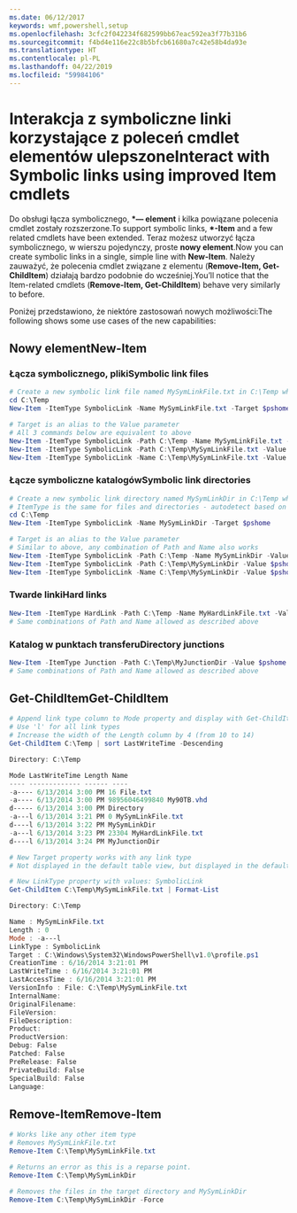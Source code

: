 ```yaml
---
ms.date: 06/12/2017
keywords: wmf,powershell,setup
ms.openlocfilehash: 3cfc2f042234f682599bb67eac592ea3f77b31b6
ms.sourcegitcommit: f4bd4e116e22c8b5bfcb61680a7c42e58b4da93e
ms.translationtype: HT
ms.contentlocale: pl-PL
ms.lasthandoff: 04/22/2019
ms.locfileid: "59984106"
---
```

# <a name="interact-with-symbolic-links-using-improved-item-cmdlets"></a><span data-ttu-id="6404b-102">Interakcja z symboliczne linki korzystające z poleceń cmdlet elementów ulepszone</span><span class="sxs-lookup"><span data-stu-id="6404b-102">Interact with Symbolic links using improved Item cmdlets</span></span>

<span data-ttu-id="6404b-103">Do obsługi łącza symbolicznego,  **\*— element** i kilka powiązane polecenia cmdlet zostały rozszerzone.</span><span class="sxs-lookup"><span data-stu-id="6404b-103">To support symbolic links, **\*-Item** and a few related cmdlets have been extended.</span></span> <span data-ttu-id="6404b-104">Teraz możesz utworzyć łącza symbolicznego, w wierszu pojedynczy, proste **nowy element**.</span><span class="sxs-lookup"><span data-stu-id="6404b-104">Now you can create symbolic links in a single, simple line with **New-Item**.</span></span> <span data-ttu-id="6404b-105">Należy zauważyć, że polecenia cmdlet związane z elementu (**Remove-Item, Get-ChildItem**) działają bardzo podobnie do wcześniej.</span><span class="sxs-lookup"><span data-stu-id="6404b-105">You’ll notice that the Item-related cmdlets (**Remove-Item, Get-ChildItem**) behave very similarly to before.</span></span>

<span data-ttu-id="6404b-106">Poniżej przedstawiono, że niektóre zastosowań nowych możliwości:</span><span class="sxs-lookup"><span data-stu-id="6404b-106">The following shows some use cases of the new capabilities:</span></span>

## <a name="new-item"></a><span data-ttu-id="6404b-107">Nowy element</span><span class="sxs-lookup"><span data-stu-id="6404b-107">New-Item</span></span>

### <a name="symbolic-link-files"></a><span data-ttu-id="6404b-108">Łącza symbolicznego, pliki</span><span class="sxs-lookup"><span data-stu-id="6404b-108">Symbolic link files</span></span>

```powershell
# Create a new symbolic link file named MySymLinkFile.txt in C:\Temp which links to $pshome\profile.ps1
cd C:\Temp
New-Item -ItemType SymbolicLink -Name MySymLinkFile.txt -Target $pshome\profile.ps1

# Target is an alias to the Value parameter
# All 3 commands below are equivalent to above
New-Item -ItemType SymbolicLink -Path C:\Temp -Name MySymLinkFile.txt -Value $pshome\profile.ps1
New-Item -ItemType SymbolicLink -Path C:\Temp\MySymLinkFile.txt -Value $pshome\profile.ps1
New-Item -ItemType SymbolicLink -Name C:\Temp\MySymLinkFile.txt -Value $pshome\profile.ps1
```

### <a name="symbolic-link-directories"></a><span data-ttu-id="6404b-109">Łącze symboliczne katalogów</span><span class="sxs-lookup"><span data-stu-id="6404b-109">Symbolic link directories</span></span>

```powershell
# Create a new symbolic link directory named MySymLinkDir in C:\Temp which links to the $pshome folder
# ItemType is the same for files and directories - autodetect based on specified target
cd C:\Temp
New-Item -ItemType SymbolicLink -Name MySymLinkDir -Target $pshome

# Target is an alias to the Value parameter
# Similar to above, any combination of Path and Name also works
New-Item -ItemType SymbolicLink -Path C:\Temp -Name MySymLinkDir -Value $pshome
New-Item -ItemType SymbolicLink -Path C:\Temp\MySymLinkDir -Value $pshome
New-Item -ItemType SymbolicLink -Name C:\Temp\MySymLinkDir -Value $pshome
```

### <a name="hard-links"></a><span data-ttu-id="6404b-110">Twarde linki</span><span class="sxs-lookup"><span data-stu-id="6404b-110">Hard links</span></span>

```powershell
New-Item -ItemType HardLink -Path C:\Temp -Name MyHardLinkFile.txt -Value $pshome\profile.ps1
# Same combinations of Path and Name allowed as described above
```

### <a name="directory-junctions"></a><span data-ttu-id="6404b-111">Katalog w punktach transferu</span><span class="sxs-lookup"><span data-stu-id="6404b-111">Directory junctions</span></span>

```powershell
New-Item -ItemType Junction -Path C:\Temp\MyJunctionDir -Value $pshome
# Same combinations of Path and Name allowed as described above
```

## <a name="get-childitem"></a><span data-ttu-id="6404b-112">Get-ChildItem</span><span class="sxs-lookup"><span data-stu-id="6404b-112">Get-ChildItem</span></span>

```powershell
# Append link type column to Mode property and display with Get-ChildItem
# Use 'l' for all link types
# Increase the width of the Length column by 4 (from 10 to 14)
Get-ChildItem C:\Temp | sort LastWriteTime -Descending

Directory: C:\Temp

Mode LastWriteTime Length Name
---- ------------- ------ ----
-a---- 6/13/2014 3:00 PM 16 File.txt
-a---- 6/13/2014 3:00 PM 98956046499840 My90TB.vhd
d----- 6/13/2014 3:00 PM Directory
-a---l 6/13/2014 3:21 PM 0 MySymLinkFile.txt
d----l 6/13/2014 3:22 PM MySymLinkDir
-a---l 6/13/2014 3:23 PM 23304 MyHardLinkFile.txt
d----l 6/13/2014 3:24 PM MyJunctionDir

# New Target property works with any link type
# Not displayed in the default table view, but displayed in the default list view

# New LinkType property with values: SymbolicLink
Get-ChildItem C:\Temp\MySymLinkFile.txt | Format-List

Directory: C:\Temp

Name : MySymLinkFile.txt
Length : 0
Mode : -a---l
LinkType : SymbolicLink
Target : C:\Windows\System32\WindowsPowerShell\v1.0\profile.ps1
CreationTime : 6/16/2014 3:21:01 PM
LastWriteTime : 6/16/2014 3:21:01 PM
LastAccessTime : 6/16/2014 3:21:01 PM
VersionInfo : File: C:\Temp\MySymLinkFile.txt
InternalName:
OriginalFilename:
FileVersion:
FileDescription:
Product:
ProductVersion:
Debug: False
Patched: False
PreRelease: False
PrivateBuild: False
SpecialBuild: False
Language:
```

## <a name="remove-item"></a><span data-ttu-id="6404b-113">Remove-Item</span><span class="sxs-lookup"><span data-stu-id="6404b-113">Remove-Item</span></span>

```powershell
# Works like any other item type
# Removes MySymLinkFile.txt
Remove-Item C:\Temp\MySymLinkFile.txt

# Returns an error as this is a reparse point.
Remove-Item C:\Temp\MySymLinkDir

# Removes the files in the target directory and MySymLinkDir
Remove-Item C:\Temp\MySymLinkDir -Force
```
